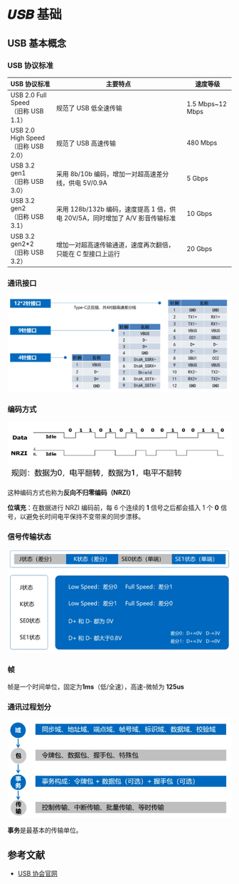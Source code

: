 # 𝑼𝑺𝑩 基础

## USB 基本概念

### USB 协议标准

| USB 协议标准                             | 主要特点                                                     | 速度等级         |
| ---------------------------------------- | ------------------------------------------------------------ | ---------------- |
| USB 2.0 Full Speed<br />（旧称 USB 1.1） | 规范了 USB 低全速传输                                        | 1.5 Mbps~12 Mbps |
| USB 2.0 High Speed<br />（旧称 USB 2.0） | 规范了 USB 高速传输                                          | 480 Mbps         |
| USB 3.2 gen1<br />（旧称 USB 3.0）       | 采用 8b/10b 编码，增加一对超高速差分线，供电 5V/0.9A         | 5 Gbps           |
| USB 3.2 gen2<br />（旧称 USB 3.1）       | 采用 128b/132b 编码，速度提高 1 倍，供电 20V/5A，同时增加了 A/V 影音传输标准 | 10 Gbps          |
| USB 3.2 gen2*2<br />（旧称 USB 3.2）     | 增加一对超高速传输通道，速度再次翻倍，只能在 C 型接口上运行  | 20 Gbps          |

### 通讯接口

![USB 通讯接口](../.vuepress/public/images/ee/usb/USB_slot_interface.png)

### 编码方式

![USB 编码方式](../.vuepress/public/images/ee/usb/USB_encoding.png)

这种编码方式也称为**反向不归零编码（NRZI）**

**位填充**：在数据进行 NRZI 编码前，每 6 个连续的 **1** 信号之后都会插入 1 个 **0** 信号，以避免长时间电平保持不变带来的同步漂移。

### 信号传输状态

![USB 信号传输状态](../.vuepress/public/images/ee/usb/USB_signal_state.png)

### 帧

帧是一个时间单位，固定为**1ms**（低/全速），高速-微帧为 **125us**

### 通讯过程划分

![USB 通讯过程划分](../.vuepress/public/images/ee/usb/USB_field_package_transaction_transfer.png)

**事务**是最基本的传输单位。

## 参考文献

* [USB 协会官网](https://www.usb.org)
